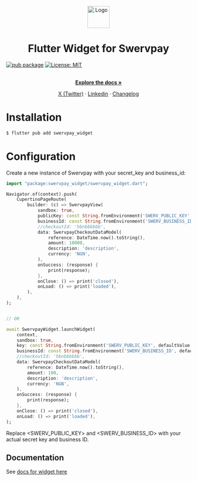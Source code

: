 <div align="center">
  <a href="https://swervpay.co" target="_blank">
  <picture>
    <source media="(prefers-color-scheme: dark)" srcset="https://avatars.githubusercontent.com/u/108650375?s=200&v=4">
    <img src="https://avatars.githubusercontent.com/u/108650375?s=200&v=4" width="60" alt="Logo"/>
  </picture>
  </a>
</div>

<h1 align="center">Flutter Widget for Swervpay</h1>

[![pub package][pub_badge]][pub_badge_link]
[![License: MIT][license_badge]][license_badge_link]

<p align="center">
    <br />
    <a href="https://docs.swervpay.co" rel="dofollow"><strong>Explore the docs »</strong></a>
    <br />
 </p>
  
<p align="center">  
    <a href="https://twitter.com/swyftpay_io">X (Twitter)</a>
    ·
    <a href="https://www.linkedin.com/company/swervltd">Linkedin</a>
    ·
    <a href="https://docs.swervpay.co/changelog">Changelog</a>
</p>

# Installation

```bash
$ flutter pub add swervpay_widget
```

# Configuration

Create a new instance of Swervpay with your secret_key and business_id:

```dart
import "package:swervpay_widget/swervpay_widget.dart";

Navigator.of(context).push(
    CupertinoPageRoute(
        builder: (c) => SwervpayView(
            sandbox: true,
            publicKey: const String.fromEnvironment('SWERV_PUBLIC_KEY', defaultValue: 'pk_dev_123'),
            businessId: const String.fromEnvironment('SWERV_BUSINESS_ID', defaultValue: 'bsn_123'),
            //checkoutId: 'hbnbbbbbb',
            data: SwervpayCheckoutDataModel(
                reference: DateTime.now().toString(),
                amount: 10000,
                description: 'description',
                currency: 'NGN',
            ),
            onSuccess: (response) {
                print(response);
            },
            onClose: () => print('closed'),
            onLoad: () => print('loaded'),
        ),
    ),
);


// OR

await SwervpayWidget.launchWidget(
    context,
    sandbox: true,
    key: const String.fromEnvironment('SWERV_PUBLIC_KEY', defaultValue: 'pk_dev_123'),
    businessId: const String.fromEnvironment('SWERV_BUSINESS_ID', defaultValue: 'bsn_123'),
    //checkoutId: 'hbnbbbbbb',
    data: SwervpayCheckoutDataModel(
        reference: DateTime.now().toString(),
        amount: 100,
        description: 'description',
        currency: 'NGN',
    ),
    onSuccess: (response) {
        print(response);
    },
    onClose: () => print('closed'),
    onLoad: () => print('loaded'),
);
```

Replace <SWERV_PUBLIC_KEY> and <SWERV_BUSINESS_ID> with your actual secret key and business ID.

## Documentation

See [docs for widget here][doc_link]

[pub_badge]: https://img.shields.io/pub/v/swervpay_widget.svg
[pub_badge_link]: https://pub.dartlang.org/packages/swervpay_widget
[license_badge]: https://img.shields.io/badge/license-MIT-blue.svg
[license_badge_link]: https://opensource.org/licenses/MIT
[doc_link]: https://docs.swervpay.co/sdks/widget
